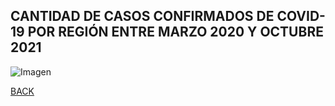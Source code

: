 ## CANTIDAD DE CASOS CONFIRMADOS DE COVID-19 POR REGIÓN ENTRE MARZO 2020 Y OCTUBRE 2021

![Imagen](/images_pages/casos_por_region_g.png)

[BACK](./)